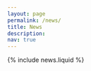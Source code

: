 ```yaml
---
layout: page
permalink: /news/
title: News
description: 
nav: true
---
```


{% include news.liquid %}
